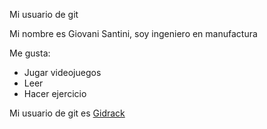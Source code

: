  Mi usuario de git

Mi nombre es Giovani Santini, soy ingeniero en manufactura 

Me gusta:
- Jugar videojuegos 
- Leer 
- Hacer ejercicio 

Mi usuario de git es [Gidrack](https://github.com/Gidrack?tab=repositories)